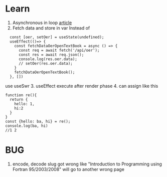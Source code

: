 # Learn 
1. Asynchronous in loop [article](https://zellwk.com/blog/async-await-in-loops/)
2. Fetch data and store in var 
Instead of 
```
  const [oer, setOer] = useState(undefined);
  useEffect(()=> {
    const fetchDataOerOpenTextBook = async () => {
      const req = await fetch('/api/oer');
      const res = await req.json();
      console.log(res.oer.data);
      // setOer(res.oer.data);
    }
    fetchDataOerOpenTextBook();
  }, [])
```
use useSwr
3. useEffect execute after render phase
4. can assign like this 
```
function re(){
  return {
    hello: 1,
    hi:2
  }
}
const {hello: ba, hi} = re();
console.log(ba, hi)
//1 2
```
# BUG
1. encode, decode slug got wrong like "Introduction to Programming using Fortran 95/2003/2008" will go to another wrong page